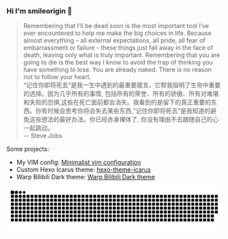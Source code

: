 ### Hi I'm smileorigin 👋

> Remembering that I’ll be dead soon is the most important tool I’ve ever encountered to help me make the big choices in life. Because almost everything – all external expectations, all pride, all fear of embarrassment or failure - these things just fall away in the face of death, leaving only what is truly important. Remembering that you are going to die is the best way I know to avoid the trap of thinking you have something to lose. You are already naked. There is no reason not to follow your heart.  
> “记住你即将死去”是我一生中遇到的最重要箴言。它帮我指明了生命中重要的选择。因为几乎所有的事情, 包括所有的荣誉、所有的骄傲、所有对难堪和失败的恐惧,这些在死亡面前都会消失。我看到的是留下的真正重要的东西。你有时候会思考你将会失去某些东西,“记住你即将死去”是我知道的避免这些想法的最好办法。你已经赤身裸体了, 你没有理由不去跟随自己的心一起跳动。  
> -- Steve Jobs

Some projects:

- My VIM config: [Minimalist vim configuration](https://github.com/smileorigin/vimrc)
- Custom Hexo Icarus theme: [hexo-theme-icarus](https://github.com/smileorigin/hexo-theme-icarus)
- Warp Bilibili Dark theme: [Warp Bilibili Dark theme](https://github.com/warpdotdev/themes/blob/main/standard/bilibili_dark.yaml)

![](https://raw.githubusercontent.com/smileorigin/smileorigin/output/github-contribution-grid-snake.svg)
